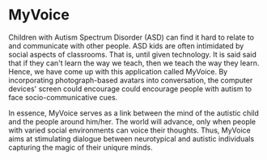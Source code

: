 # MyVoice

Children with Autism Spectrum Disorder (ASD) can find it hard to relate to and communicate with other people. ASD kids are often intimidated by social aspects of classrooms. That is, until given technology. It is said said that if they can't learn the way we teach, then we teach the way they learn. Hence, we have come up with this application called MyVoice. By incorporating photograph-based avatars into conversation, the computer devices' screen could encourage could encourage people with autism to face socio-communicative cues. 

In essence, MyVoice serves as a link between the mind of the autistic child and the people around him/her. The world will advance, only when people with varied social environments can voice their thoughts. Thus, MyVoice aims at stimulating dialogue between neurotypical and autistic individuals capturing the magic of their uniqure minds.
